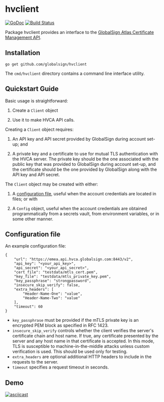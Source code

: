 # hvclient

[![GoDoc](https://godoc.org/github.com/globalsign/hvclient?status.svg)](https://godoc.org/github.com/globalsign/hvclient)
[![Build Status](https://github.com/globalsign/hvclient/actions/workflows/go.yml/badge.svg)](https://github.com/globalsign/hvclient/actions/workflows/go.yml)

Package hvclient provides an interface to the [GlobalSign Atlas Certificate
Management API](https://www.globalsign.com/en/resources/apis/api-documentation/globalsign_atlas_certificate_management_api.html).

## Installation

```
go get github.com/globalsign/hvclient
```

The `cmd/hvclient` directory contains a command line interface utility.

## Quickstart Guide

Basic usage is straightforward:

1. Create a `Client` object

2. Use it to make HVCA API calls.

Creating a `Client` object requires:

1. An API key and API secret provided by GlobalSign during account set-up; and

2. A private key and a certificate to use for mutual TLS authentication
   with the HVCA server. The private key should be the one associated with
   the public key that was provided to GlobalSign during account set-up, and
   the certificate should be the one provided by GlobalSign along with the API
   key and API secret.

The `Client` object may be created with either:

1. A [configuration file](#configuration-file), useful when the account credentials are located in
   files; or with

2. A `Config` object, useful when the account credentials are obtained
   programmatically from a secrets vault, from environment variables, or in some
   other manner.

## Configuration file

An example configuration file:

```
{
    "url": "https://emea.api.hvca.globalsign.com:8443/v2",
    "api_key": "<your_api_key>",
    "api_secret": "<your_api_secret>",
    "cert_file": "testdata/mtls_cert.pem",
    "key_file": "testdata/mtls_private_key.pem",
    "key_passphrase": "strongpassword",
    "insecure_skip_verify": false,
    "extra_headers": [
        "Header-Name-One": "value",
        "Header-Name-Two": "value"
    ],
    "timeout": 60
}
```

- `key_passphrase` must be provided if the mTLS private key is an encrypted
  PEM block as specified in RFC 1423.
- `insecure_skip_verify` controls whether the client verifies the server's
  certificate chain and host name. If true, any certificate presented by the
  server and any host name in that certificate is accepted. In this mode, TLS
  is susceptible to machine-in-the-middle attacks unless custom verification
  is used. This should be used only for testing.
- `extra_headers` are optional additional HTTP headers to include in the
  requests to the server.
- `timeout` specifies a request timeout in seconds.

## Demo

[![asciicast](https://asciinema.org/a/P6MSC1Qqe78GYWsiucs5DAM8B.svg)](https://asciinema.org/a/P6MSC1Qqe78GYWsiucs5DAM8B)
